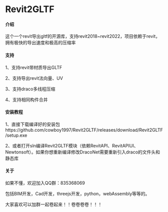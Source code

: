 # Revit2GLTF

#### 介绍

这个一个revit导出gltf的开源库，支持revit2018~revit2022，项目依赖于revit，拥有极快的导出速度和极高的压缩率


#### 支持

1、支持revit带材质导出GLTF

2、支持导出revit法向量、UV

3、支持draco多线程压缩

4、支持相同构件合并

#### 安装教程

1、直接下载编译好的安装包https://github.com/cowboy1997/Revit2GLTF/releases/download/Revit2GLTF/setup.exe

2、或者打开sln编译Revit2GLTF模块（依赖RevitAPI、RevitAPIUI、Newtonsoft）。如果你想重新编译修改DracoNet需要重新引入draco的文件头和静态库

#### 关于

如果不懂，欢迎加入QQ群：835368069

包括BIM开发，Cad开发，threejs开发，python，webAssembly等等的。

大家喜欢可以加群一起卷起来！！卷卷卷卷！！！
